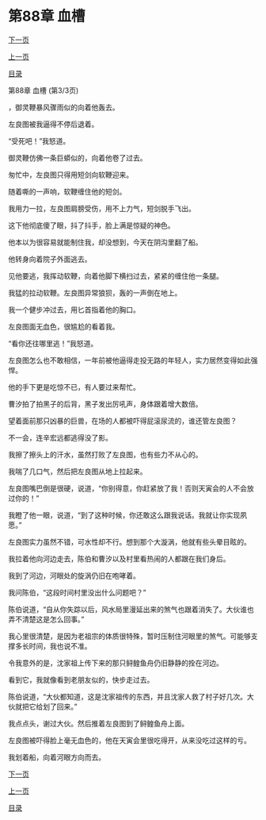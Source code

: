 <h1>第88章  血槽</h1>
            <div><p><a href="./0264_%E7%AC%AC89%E7%AB%A0_%E7%A5%96%E4%BC%A0%E4%B9%8B%E7%89%A9.md">下一页</a></p><p><a href="./0262_%E7%AC%AC88%E7%AB%A0_%E8%A1%80%E6%A7%BD.md">上一页</a></p><p><a href="../">目录</a></p></div>
            <div><p>第88章  血槽 (第3/3页)</p><p>，御灵鞭暴风骤雨似的向着他轰去。</p><p>左良图被我逼得不停后退着。</p><p>“受死吧！”我怒道。</p><p>御灵鞭仿佛一条巨蟒似的，向着他卷了过去。</p><p>匆忙中，左良图只得用短剑向软鞭迎来。</p><p>随着嘶的一声响，软鞭缠住他的短剑。</p><p>我用力一拉，左良图肩膀受伤，用不上力气，短剑脱手飞出。</p><p>这下他彻底傻了眼，抖了抖手，脸上满是惊疑的神色。</p><p>他本以为很容易就能制住我，却没想到，今天在阴沟里翻了船。</p><p>他转身向着院子外面逃去。</p><p>见他要逃，我挥动软鞭，向着他脚下横扫过去，紧紧的缠住他一条腿。</p><p>我猛的拉动软鞭。左良图异常狼狈，轰的一声倒在地上。</p><p>我一个健步冲过去，用匕首指着他的胸口。</p><p>左良图面无血色，很尴尬的看着我。</p><p>“看你还往哪里逃！”我怒道。</p><p>左良图怎么也不敢相信，一年前被他逼得走投无路的年轻人，实力居然变得如此强悍。</p><p>他的手下更是吃惊不已，有人要过来帮忙。</p><p>曹汐拍了拍黑子的后背，黑子发出厉吼声，身体跟着增大数倍。</p><p>望着面前那只凶暴的巨兽，在场的人都被吓得屁滚尿流的，谁还管左良图？</p><p>不一会，连辛宏远都逃得没了影。</p><p>我擦了擦头上的汗水，虽然打败了左良图，也有些力不从心的。</p><p>我喘了几口气，然后把左良图从地上拉起来。</p><p>左良图嘴巴倒是很硬，说道，“你别得意，你赶紧放了我！否则天寅会的人不会放过你的！”</p><p>我瞪了他一眼，说道，“到了这种时候，你还敢这么跟我说话。我就让你实现夙愿。”</p><p>左良图实力虽然不错，可水性却不行。想到那个大漩涡，他就有些头晕目眩的。</p><p>我拉着他向河边走去，陈伯和曹汐以及村里看热闹的人都跟在我们身后。</p><p>我到了河边，河眼处的旋涡仍旧在咆哮着。</p><p>我问陈伯，“这段时间村里没出什么问题吧？”</p><p>陈伯说道，“自从你失踪以后，风水局里漫延出来的煞气也跟着消失了。大伙谁也弄不清楚这是怎么回事。”</p><p>我心里很清楚，是因为老祖宗的体质很特殊，暂时压制住河眼里的煞气。可能够支撑多长时间，我也说不准。</p><p>令我意外的是，沈家祖上传下来的那只鲟鳇鱼舟仍旧静静的拴在河边。</p><p>看到它，我就像看到老朋友似的，快步走过去。</p><p>陈伯说道，“大伙都知道，这是沈家祖传的东西，并且沈家人救了村子好几次。大伙就把它给划了回来。”</p><p>我点点头，谢过大伙。然后推着左良图到了鲟鳇鱼舟上面。</p><p>左良图被吓得脸上毫无血色的，他在天寅会里很吃得开，从来没吃过这样的亏。</p><p>我划着船，向着河眼方向而去。</p></div>
            <div><p><a href="./0264_%E7%AC%AC89%E7%AB%A0_%E7%A5%96%E4%BC%A0%E4%B9%8B%E7%89%A9.md">下一页</a></p><p><a href="./0262_%E7%AC%AC88%E7%AB%A0_%E8%A1%80%E6%A7%BD.md">上一页</a></p><p><a href="../">目录</a></p></div>